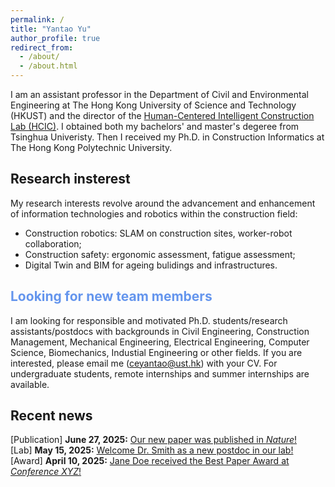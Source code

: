 ```yaml
---
permalink: /
title: "Yantao Yu"
author_profile: true
redirect_from: 
  - /about/
  - /about.html
---
```


I am an assistant professor in the Department of Civil and Environmental Engineering at The Hong Kong University of Science and Technology (HKUST) and the director of the [Human-Centered Intelligent Construction Lab (HCIC)](https://ceyantao.people.ust.hk/). I obtained both my bachelors' and master's degeree from Tsinghua Univeristy. Then I received my Ph.D. in Construction Informatics at The Hong Kong Polytechnic University. 

## Research insterest
My research interests revolve around the advancement and enhancement of information technologies and robotics within the construction field:
- Construction robotics: SLAM on construction sites, worker-robot collaboration;
- Construction safety: ergonomic assessment, fatigue assessment;
- Digital Twin and BIM for ageing bulidings and infrastructures.

## <span style="color: #6495ED;"> Looking for new team members</span>
I am looking for responsible and motivated Ph.D. students/research assistants/postdocs with backgrounds in Civil Engineering, Construction Management, Mechanical Engineering, Electrical Engineering, Computer Science, Biomechanics, Industial Engineering or other fields. 
If you are interested, please email me (ceyantao@ust.hk) with your CV. 
For undergraduate students, remote internships and summer internships are available.

## Recent news
<div class="news-item">
  <span class="category publication">[Publication]</span>
  <strong>June 27, 2025:</strong> <a href="#">Our new paper was published in <em>Nature</em>!</a>
</div>

<div class="news-item">
  <span class="category lab">[Lab]</span>
  <strong>May 15, 2025:</strong> <a href="#">Welcome Dr. Smith as a new postdoc in our lab!</a>
</div>

<div class="news-item">
  <span class="category award">[Award]</span>
  <strong>April 10, 2025:</strong> <a href="#">Jane Doe received the Best Paper Award at <em>Conference XYZ</em>!</a>
</div>
